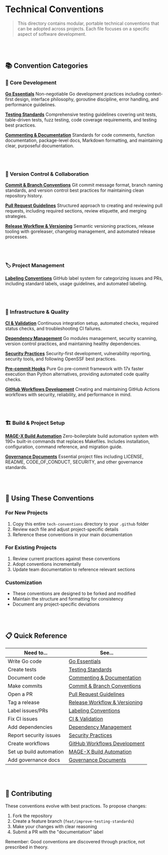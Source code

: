# Technical Conventions

> This directory contains modular, portable technical conventions that can be adopted across projects. Each file focuses on a specific aspect of software development.

<br><br>

## 📚 Convention Categories

### 🚀 Core Development

**[Go Essentials](go-essentials.md)**
Non-negotiable Go development practices including context-first design, interface philosophy, goroutine discipline, error handling, and performance guidelines.

**[Testing Standards](testing-standards.md)**
Comprehensive testing guidelines covering unit tests, table-driven tests, fuzz testing, code coverage requirements, and testing best practices.

**[Commenting & Documentation](commenting-documentation.md)**
Standards for code comments, function documentation, package-level docs, Markdown formatting, and maintaining clear, purposeful documentation.

<br><br>

### 🔄 Version Control & Collaboration

**[Commit & Branch Conventions](commit-branch-conventions.md)**
Git commit message format, branch naming standards, and version control best practices for maintaining clean repository history.

**[Pull Request Guidelines](pull-request-guidelines.md)**
Structured approach to creating and reviewing pull requests, including required sections, review etiquette, and merging strategies.

**[Release Workflow & Versioning](release-versioning.md)**
Semantic versioning practices, release tooling with goreleaser, changelog management, and automated release processes.

<br><br>

### 🏷️ Project Management

**[Labeling Conventions](labeling-conventions.md)**
GitHub label system for categorizing issues and PRs, including standard labels, usage guidelines, and automated labeling.

<br><br>

### 🔧 Infrastructure & Quality

**[CI & Validation](ci-validation.md)**
Continuous integration setup, automated checks, required status checks, and troubleshooting CI failures.

**[Dependency Management](dependency-management.md)**
Go modules management, security scanning, version control practices, and maintaining healthy dependencies.

**[Security Practices](security-practices.md)**
Security-first development, vulnerability reporting, security tools, and following OpenSSF best practices.

**[Pre-commit Hooks](pre-commit.md)**
Pure Go pre-commit framework with 17x faster execution than Python alternatives, providing automated code quality checks.

**[GitHub Workflows Development](github-workflows.md)**
Creating and maintaining GitHub Actions workflows with security, reliability, and performance in mind.

<br><br>

### 🏗️ Build & Project Setup

**[MAGE-X Build Automation](mage-x.md)**
Zero-boilerplate build automation system with 190+ built-in commands that replaces Makefiles. Includes installation, configuration, command reference, and migration guide.

**[Governance Documents](governance-documents.md)**
Essential project files including LICENSE, README, CODE_OF_CONDUCT, SECURITY, and other governance standards.

<br><br>

## 🎯 Using These Conventions

### For New Projects
1. Copy this entire `tech-conventions` directory to your `.github` folder
2. Review each file and adjust project-specific details
3. Reference these conventions in your main documentation

### For Existing Projects
1. Review current practices against these conventions
2. Adopt conventions incrementally
3. Update team documentation to reference relevant sections

### Customization
* These conventions are designed to be forked and modified
* Maintain the structure and formatting for consistency
* Document any project-specific deviations

<br><br>

## 📋 Quick Reference

| Need to...             | See...                                                      |
|------------------------|-------------------------------------------------------------|
| Write Go code          | [Go Essentials](go-essentials.md)                           |
| Create tests           | [Testing Standards](testing-standards.md)                   |
| Document code          | [Commenting & Documentation](commenting-documentation.md)   |
| Make commits           | [Commit & Branch Conventions](commit-branch-conventions.md) |
| Open a PR              | [Pull Request Guidelines](pull-request-guidelines.md)       |
| Tag a release          | [Release Workflow & Versioning](release-versioning.md)      |
| Label issues/PRs       | [Labeling Conventions](labeling-conventions.md)             |
| Fix CI issues          | [CI & Validation](ci-validation.md)                         |
| Add dependencies       | [Dependency Management](dependency-management.md)           |
| Report security issues | [Security Practices](security-practices.md)                 |
| Create workflows       | [GitHub Workflows Development](github-workflows.md)         |
| Set up build automation| [MAGE-X Build Automation](mage-x.md)                        |
| Add governance docs    | [Governance Documents](governance-documents.md)             |

<br><br>

## 🤝 Contributing

These conventions evolve with best practices. To propose changes:

1. Fork the repository
2. Create a feature branch (`feat/improve-testing-standards`)
3. Make your changes with clear reasoning
4. Submit a PR with the "documentation" label

Remember: Good conventions are discovered through practice, not prescribed in theory.
